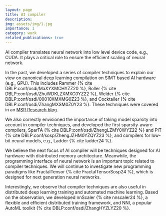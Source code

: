```yaml
---
layout: page
title: AI compiler
description: 
img: assets/img/1.jpg
importance: 1
category: work
related_publications: true
---
```


AI compiler translates neural network into low level device code, e.g., CUDA. It plays a critical role to ensure the efficient scaling of neural network. 

In the past, we developed a series of compiler techniques to explain our view on canonical deep learning compilation on SIMT based AI hardware (e.g., GPU). 
This includes Rammer {% cite DBLP:conf/osdi/MaXYXMCHYZZ20 %}, Roller {% cite DBLP:conf/osdi/ZhuWDKLZXMXC0YZ22 %}, Welder {% cite DBLP:conf/osdi/00010XMXMG0Z23 %}, and Cocktailer {% cite DBLP:conf/osdi/ZhangMXSM0Z0Y23 %}.
These techniques were covered in an [MSR Research blog](https://www.microsoft.com/en-us/research/blog/building-a-heavy-metal-quartet-of-ai-compilers/). 

We also correctly envisioned the importance of taking model sparsity into account in compiler techniques, and developed the first sparsity-aware compilers, SparTA {% cite DBLP:conf/osdi/ZhengLZMY0WYZ22 %} and PIT {% cite DBLP:conf/sosp/ZhengJZHM0YZQYZ23 %}, and compilers for low-bit neural models, e.g., Ladder {% cite ladder24 %}. 

We believe the next focus of AI compiler will be techniques designed for AI hardware with distributed memory architecture. Meanwhile, the programming interface of neural network is an important topic related to compiler techniques. We will continue to investigate new programming paradigms like FractalTensor {% cite FractalTensorSosp24 %}, which is designed for next generation neural networks. 

Interestingly, we observe that compiler techniques are also useful in distributed deep learning training and automated machine learning. Based on the observation, we developed nnScaler {% cite nnscaler24 %}, a flexible and efficient distributed training framework, and NNI, a popular AutoML toolkit {% cite DBLP:conf/osdi/ZhangHYZLYZ20 %}.
